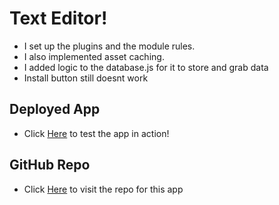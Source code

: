 # Text Editor!
* I set up the plugins and the module rules.
* I also implemented asset caching.
* I added logic to the database.js for it to store and grab data
* Install button still doesnt work



## Deployed App
* Click [Here](https://text-editor-mustafa-a.herokuapp.com/) to test the app in action!

## GitHub Repo
* Click [Here](https://github.com/KappaMustafa/text_editor) to visit the repo for this app
